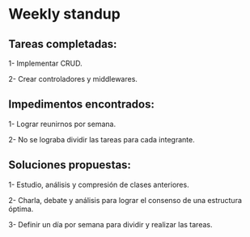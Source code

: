 # Weekly standup

## Tareas completadas:

1- Implementar CRUD.

2- Crear controladores y middlewares.


## Impedimentos encontrados:

1- Lograr reunirnos por semana.

2- No se lograba dividir las tareas para cada integrante.

## Soluciones propuestas:

1- Estudio, análisis y compresión de clases anteriores.

2- Charla, debate y análisis para lograr el consenso de una estructura óptima.

3- Definir un día por semana para dividir y realizar las tareas.


